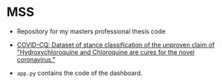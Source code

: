 # MSS
* Repository for my masters professional thesis code


* [COVID-CQ: Dataset of stance classification of the unproven claim of "Hydroxychloroquine and Chloroquine are cures for the novel
coronavirus."](https://github.com/eceveco/COVID-CQ/blob/master/COVID-CQ.csv)


* `app.py` contains the code of the dashboard. 
